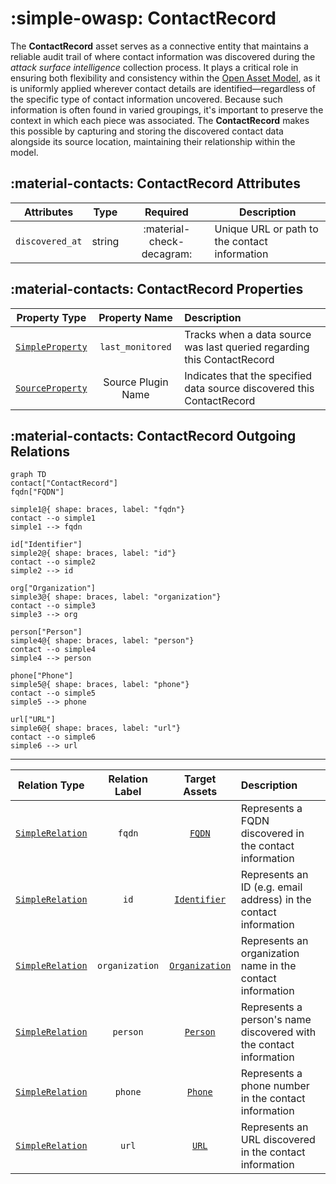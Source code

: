 # :simple-owasp: ContactRecord

The **ContactRecord** asset serves as a connective entity that maintains a reliable audit trail of where contact information was discovered during the *attack surface intelligence* collection process. It plays a critical role in ensuring both flexibility and consistency within the [Open Asset Model](https://github.com/owasp-amass/open-asset-model), as it is uniformly applied wherever contact details are identified—regardless of the specific type of contact information uncovered. Because such information is often found in varied groupings, it's important to preserve the context in which each piece was associated. The **ContactRecord** makes this possible by capturing and storing the discovered contact data alongside its source location, maintaining their relationship within the model.

## :material-contacts: ContactRecord Attributes

| Attributes | Type | Required | Description |
| -------- | ---- | :--------: | ----------- |
| `discovered_at` | string | :material-check-decagram: | Unique URL or path to the contact information |

## :material-contacts: ContactRecord Properties

| Property Type | Property Name | Description |
| :--------------: | :---------------: | :------------ |
| [`SimpleProperty`](../properties/simple_property.md) | `last_monitored` | Tracks when a data source was last queried regarding this ContactRecord |
| [`SourceProperty`](../properties/source_property.md) | Source Plugin Name | Indicates that the specified data source discovered this ContactRecord |

## :material-contacts: ContactRecord Outgoing Relations

```mermaid
graph TD
contact["ContactRecord"]
fqdn["FQDN"]

simple1@{ shape: braces, label: "fqdn"}
contact --o simple1
simple1 --> fqdn

id["Identifier"]
simple2@{ shape: braces, label: "id"}
contact --o simple2
simple2 --> id

org["Organization"]
simple3@{ shape: braces, label: "organization"}
contact --o simple3
simple3 --> org

person["Person"]
simple4@{ shape: braces, label: "person"}
contact --o simple4
simple4 --> person

phone["Phone"]
simple5@{ shape: braces, label: "phone"}
contact --o simple5
simple5 --> phone

url["URL"]
simple6@{ shape: braces, label: "url"}
contact --o simple6
simple6 --> url
```

---

| Relation Type | Relation Label | Target Assets | Description |
| :--------------: | :---------------: | :--------------: | :------------ |
| [`SimpleRelation`](../relations/simple_relation.md) | `fqdn` | [`FQDN`](#fqdn) | Represents a FQDN discovered in the contact information |
| [`SimpleRelation`](../relations/simple_relation.md) | `id` | [`Identifier`](#identifer) | Represents an ID (e.g. email address) in the contact information |
| [`SimpleRelation`](../relations/simple_relation.md) | `organization` | [`Organization`](#organization) | Represents an organization name in the contact information |
| [`SimpleRelation`](../relations/simple_relation.md) | `person` | [`Person`](#person) | Represents a person's name discovered with the contact information |
| [`SimpleRelation`](../relations/simple_relation.md) | `phone` | [`Phone`](#phone) | Represents a phone number in the contact information |
| [`SimpleRelation`](../relations/simple_relation.md) | `url` | [`URL`](#url) | Represents an URL discovered in the contact information |
